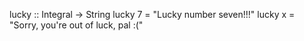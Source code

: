 lucky :: Integral -> String
lucky 7  = "Lucky number seven!!!"
lucky x = "Sorry, you're out of luck, pal :("
